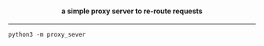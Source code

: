 <h4 align='center'> a simple proxy server to re-route requests </h4>
<hr>

```python3
python3 -m proxy_sever
```
